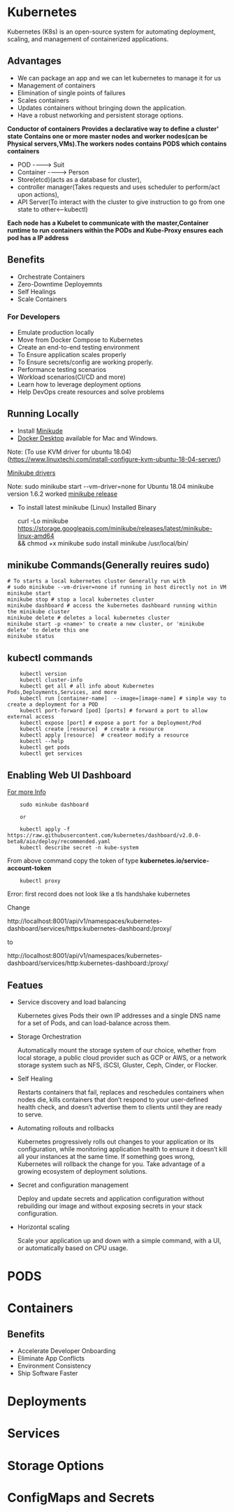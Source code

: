 # Kubernetes 

Kubernetes (K8s) is an open-source system for automating deployment, scaling, and management of containerized applications.

## Advantages

* We can package an app and we can let kubernetes to manage it for us
* Management of containers
* Elimination of single points of failures
* Scales containers
* Updates containers without bringing down the application.
* Have a robust networking and persistent storage options.

**Conductor of containers**
**Provides a declarative way to define a cluster' state**
**Contains one or more master nodes and worker nodes(can be Physical servers,VMs).The workers nodes contains PODS which contains containers**

* POD         ----> Suit
* Container   ----> Person
* Store(etcd)(acts as a database for cluster), 
* controller manager(Takes requests and uses scheduler to perform/act upon actions),
* API Server(To interact with the cluster to give instruction to go from one state to other<--kubectl)

**Each node has a Kubelet to communicate with the master,Container runtime to run containers within the PODs and  Kube-Proxy ensures each pod has a IP address**

## Benefits

* Orchestrate Containers
* Zero-Downtime Deployemnts 
* Self Healings
* Scale Containers

### For Developers

* Emulate production locally
* Move from Docker Compose to Kubernetes
* Create an end-to-end testing environment
* To Ensure application scales properly
* To Ensure secrets/config are working properly.
* Performance testing scenarios
* Workload scenarios(CI/CD and more)
* Learn how to leverage deployment options
* Help DevOps create resources and solve problems

## Running Locally

* Install [Minikude](https://kubernetes.io/docs/tasks/tools/install-minikube/) 
* [Docker Desktop](https://www.docker.com/products/docker-desktop) available for Mac and Windows.

Note: (To use KVM driver for ubuntu 18.04)(https://www.linuxtechi.com/install-configure-kvm-ubuntu-18-04-server/)

[Minikube drivers](https://minikube.sigs.k8s.io/docs/reference/drivers/)

Note: sudo minikube start --vm-driver=none for Ubuntu 18.04 minikube version 1.6.2 worked [minikube release](https://github.com/kubernetes/minikube/releases/)

* To install latest minikube (Linux) Installed Binary

    curl -Lo minikube https://storage.googleapis.com/minikube/releases/latest/minikube-linux-amd64 \
    && chmod +x minikube
    sudo install minikube /usr/local/bin/

## minikube Commands(Generally reuires sudo)

    
    # To starts a local kubernetes cluster Generally run with 
    # sudo minikube --vm-driver=none if running in host directly not in VM
    minikube start 
    minikube stop # stop a local kubernetes cluster
    minikube dashboard # access the kubernetes dashboard running within the minikube cluster
    minikube delete # deletes a local kubernetes cluster
    minikube start -p <name>' to create a new cluster, or 'minikube delete' to delete this one
    minikube status

## kubectl commands 

        kubectl version 
        kubectl cluster-info
        kubectl get all # all info about Kubernetes Pods,Deployments,Services, and more
        kubectl run [container-name]  --image=[image-name] # simple way to create a deployment for a POD
        kubectl port-forward [pod] [ports] # forward a port to allow external access
        kubectl expose [port] # expose a port for a Deployment/Pod
        kubectl create [resource]  # create a resource
        kubectl apply [resource]  # createor modify a resource 
        kubectl --help
        kubectl get pods
        kubectl get services
        
## Enabling Web UI Dashboard 

[For more Info](https://kubernetes.io/docs/tasks/access-application-cluster/web-ui-dashboard/)

        sudo minkube dashboard 

        or

        kubectl apply -f https://raw.githubusercontent.com/kubernetes/dashboard/v2.0.0-beta8/aio/deploy/recommended.yaml
        kubectl describe secret -n kube-system

From above command copy the token of type **kubernetes.io/service-account-token**

        kubectl proxy

Error:  first record does not look like a tls handshake kubernetes

Change

http://localhost:8001/api/v1/namespaces/kubernetes-dashboard/services/https:kubernetes-dashboard:/proxy/

to 

http://localhost:8001/api/v1/namespaces/kubernetes-dashboard/services/http:kubernetes-dashboard:/proxy/


## Featues

* Service discovery and load balancing 

    Kubernetes gives Pods their own IP addresses and a single DNS name for a set of Pods, and can load-balance across them.

* Storage Orchestration

    Automatically mount the storage system of our choice, whether from local storage, a public cloud provider such as GCP or AWS, or a network storage system such as NFS, iSCSI, Gluster, Ceph, Cinder, or Flocker.

* Self Healing 

    Restarts containers that fail, replaces and reschedules containers when nodes die, kills containers that don’t respond to your user-defined health check, and doesn’t advertise them to clients until they are ready to serve.

* Automating rollouts and rollbacks

    Kubernetes progressively rolls out changes to your application or its configuration, while monitoring application health to ensure it doesn’t kill all your instances at the same time. If something goes wrong, Kubernetes will rollback the change for you. Take advantage of a growing ecosystem of deployment solutions.

* Secret and configuration management

    Deploy and update secrets and application configuration without rebuilding our image and without exposing secrets in your stack configuration.

* Horizontal scaling 

    Scale your application up and down with a simple command, with a UI, or automatically based on CPU usage.

# PODS

# Containers

## Benefits

* Accelerate Developer Onboarding 
* Eliminate App Conflicts 
* Environment Consistency
* Ship Software Faster

# Deployments

# Services

# Storage Options

# ConfigMaps and Secrets